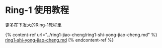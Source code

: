 # Ring-1 使用教程

更多在下发大的Ring-1教程里

{% content-ref url="../ring1-jiao-cheng/ring1-shi-yong-jiao-cheng.md" %}
[ring1-shi-yong-jiao-cheng.md](../ring1-jiao-cheng/ring1-shi-yong-jiao-cheng.md)
{% endcontent-ref %}
